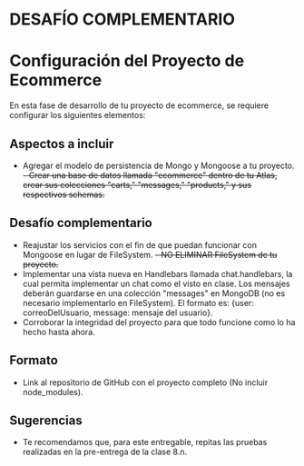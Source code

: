 # DESAFÍO COMPLEMENTARIO

# Configuración del Proyecto de Ecommerce

En esta fase de desarrollo de tu proyecto de ecommerce, se requiere configurar los siguientes elementos:

## Aspectos a incluir

- Agregar el modelo de persistencia de Mongo y Mongoose a tu proyecto.
~~- Crear una base de datos llamada "ecommerce" dentro de tu Atlas, crear sus colecciones "carts," "messages," "products," y sus respectivos schemas.~~

## Desafío complementario


- Reajustar los servicios con el fin de que puedan funcionar con Mongoose en lugar de FileSystem.
~~- NO ELIMINAR FileSystem de tu proyecto.~~
- Implementar una vista nueva en Handlebars llamada chat.handlebars, la cual permita implementar un chat como el visto en clase. Los mensajes deberán guardarse en una colección "messages" en MongoDB (no es necesario implementarlo en FileSystem). El formato es: {user: correoDelUsuario, message: mensaje del usuario}.
- Corroborar la integridad del proyecto para que todo funcione como lo ha hecho hasta ahora.

## Formato

- Link al repositorio de GitHub con el proyecto completo (No incluir node_modules).

## Sugerencias

- Te recomendamos que, para este entregable, repitas las pruebas realizadas en la pre-entrega de la clase 8.n.

